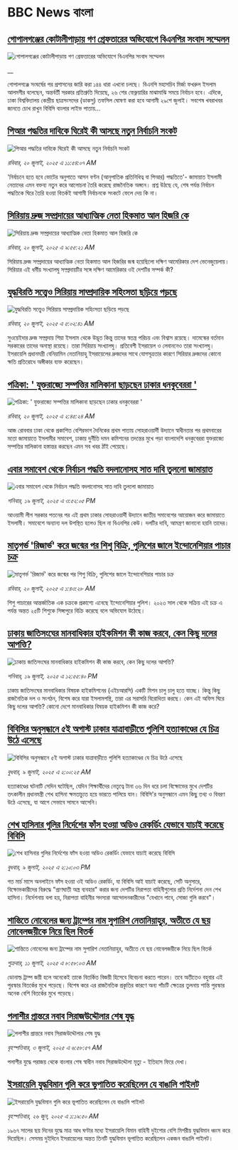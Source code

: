 # BBC News বাংলা## [গোপালগঞ্জের কোটালীপাড়ায় গণ গ্রেফতারের অভিযোগে বিএনপির সংবাদ সম্মেলন](https://www.bbc.co.uk/bengali/live/czjkz10xpret?at_campaign=githubrss)![গোপালগঞ্জের কোটালীপাড়ায় গণ গ্রেফতারের অভিযোগে বিএনপির সংবাদ সম্মেলন](https://ichef.bbci.co.uk/ace/standard/240/cpsprodpb/1756/live/d01ff990-6579-11f0-af20-030418be2ca5.jpg)__গোপালগঞ্জে সংঘর্ষের পর প্রশাসনের জারি করা ১৪৪ ধারা এখনো চলছে। বিএনপি মহাসচিব মির্জা ফখরুল ইসলাম আলমগীর বলেছেন, অন্তর্বর্তী সরকার প্রতিশ্রুতি দিয়েছে, ২৬ শের ফেব্রুয়ারির মাঝামাঝি সময়ে নির্বাচন হবে। এদিকে, ঢাকা বিশ্ববিদ্যালয় কেন্দ্রীয় ছাত্রসংসদের (ডাকসু) তফসিল ঘোষণা করা হবে আগামী ২৯শে জুলাই। সবশেষ খবরাখবর জানতে চোখ রাখুন বিবিসি বাংলার লাইভ পাতায়...## [পিআর পদ্ধতির দাবিকে ঘিরেই কী আসছে নতুন নির্বাচনি সংকট](https://www.bbc.com/bengali/articles/cp3k063eqp3o?at_campaign=githubrss)![পিআর পদ্ধতির দাবিকে ঘিরেই কী আসছে নতুন নির্বাচনি সংকট](https://ichef.bbci.co.uk/ace/ws/240/cpsprodpb/c1f7/live/e1554f70-6557-11f0-89ea-4d6f9851f623.jpg)_রবিবার, ২০ জুলাই, ২০২৫ এ ১১:৫৪:০৭ AM_'নির্বাচনে হতে হবে ভোটের অনুপাতে আসন বণ্টন (আনুপাতিক প্রতিনিধিত্ব বা পিআর) পদ্ধতিতে'- জামায়াত ইসলামী নেতাদের এমন বক্তব্য নতুন করে আলোচনা তৈরি করেছে রাজনৈতিক অঙ্গনে। প্রশ্ন উঠছে যে, শেষ পর্যন্ত নির্বাচন পদ্ধতিকে ঘিরে তৈরি হওয়া বিতর্কই আগামী নির্বাচনকে সংকটে ফেলে দেয় কি না।## [সিরিয়ায় দ্রুজ সম্প্রদায়ের আধ্যাত্মিক নেতা হিকমাত আল হিজরি কে ](https://www.bbc.com/bengali/articles/cd974x758w0o?at_campaign=githubrss)![সিরিয়ায় দ্রুজ সম্প্রদায়ের আধ্যাত্মিক নেতা হিকমাত আল হিজরি কে ](https://ichef.bbci.co.uk/ace/ws/240/cpsprodpb/49c2/live/ead204c0-647c-11f0-89ea-4d6f9851f623.jpg)_রবিবার, ২০ জুলাই, ২০২৫ এ ৯:৫৫:২১ AM_সিরিয়ায় দ্রুজ সম্প্রদায়ের আধ্যাত্মিক নেতা হিকমাত আল হিজরির জন্ম হয়েছিলো দক্ষিণ আমেরিকার দেশ ভেনেজুয়েলায়। সিরিয়ার এই ধর্মীয় সংখ্যালঘু সম্প্রদায়টির সঙ্গে দক্ষিণ আমেরিকার ওই দেশটির সম্পর্ক কী?## [যুদ্ধবিরতি সত্ত্বেও সিরিয়ায় সাম্প্রদায়িক সহিংসতা ছড়িয়ে পড়ছে](https://www.bbc.com/bengali/articles/c4gdk0lyexeo?at_campaign=githubrss)![যুদ্ধবিরতি সত্ত্বেও সিরিয়ায় সাম্প্রদায়িক সহিংসতা ছড়িয়ে পড়ছে](https://ichef.bbci.co.uk/ace/ws/240/cpsprodpb/e3fe/live/39214420-6517-11f0-8dbd-f3d32ebd3327.jpg)_রবিবার, ২০ জুলাই, ২০২৫ এ ৫:০২:৪১ AM_সুওয়েইদার দ্রুজ সম্প্রদায় শিয়া ইসলাম থেকে উদ্ভূত কিন্তু তাদের স্বতন্ত্র পরিচয় এবং বিশ্বাস রয়েছে। দামেস্কের বর্তমান সরকারের তাদের অনাস্থা রয়েছে। তারা সিরিয়ায় সংখ্যালঘু। প্রতিবেশী ইসরায়েল ও লেবাননেও তারা সংখ্যালঘু। ইসরায়েলি প্রধানমন্ত্রী বেনিয়ামিন নেতানিয়াহু ইসরায়েলের দ্রুজদের সাথে যোগসূত্রতার কারণে সিরিয়ার দ্রুজদের কোনো ক্ষতি প্রতিরোধে অঙ্গীকার ব্যক্ত করেছেন।## [পত্রিকা: ' যুক্তরাজ্যে সম্পত্তির মালিকানা ছাড়ছেন ঢাকার ধনকুবেররা '](https://www.bbc.com/bengali/articles/czxwzgneerdo?at_campaign=githubrss)![পত্রিকা: ' যুক্তরাজ্যে সম্পত্তির মালিকানা ছাড়ছেন ঢাকার ধনকুবেররা '](https://ichef.bbci.co.uk/ace/ws/240/cpsprodpb/013f/live/086f3a20-650e-11f0-9bd4-3b6cedfeb853.jpg)_রবিবার, ২০ জুলাই, ২০২৫ এ ২:৪৫:২৪ AM_আজ রোববার ঢাকা থেকে প্রকাশিত বেশিরভাগ দৈনিকের প্রথম পাতায় সোহরাওয়ার্দী উদ্যানে স্বাধীনতার পর প্রথমবারের মতো জামায়াতে ইসলামীর সমাবেশ, ঢাকায় দুর্নীতি দমন কমিশনের তদন্তের মুখে পড়া বাংলাদেশি ধনকুবেররা যুক্তরাজ্যে সম্পত্তির মালিকানা হস্তান্তর করছেন এমন সব খবর ঠাঁই পেয়েছে।## [এবার সমাবেশ থেকে নির্বাচন পদ্ধতি বদলানোসহ সাত দাবি তুললো জামায়াত](https://www.bbc.com/bengali/articles/cx2vz7251rqo?at_campaign=githubrss)![এবার সমাবেশ থেকে নির্বাচন পদ্ধতি বদলানোসহ সাত দাবি তুললো জামায়াত](https://ichef.bbci.co.uk/ace/ws/240/cpsprodpb/e0eb/live/ac411220-64b1-11f0-af20-030418be2ca5.jpg)_শনিবার, ১৯ জুলাই, ২০২৫ এ ৩:৫২:০৫ PM_আওয়ামী লীগ সরকার পতনের পর এই প্রথম ঢাকার সোহরাওয়ার্দী উদ্যানে জাতীয় সমাবেশের আয়োজন করে জামায়াতে ইসলামী। সমাবেশে অন্যান্য দল উপস্থিত হলেও ছিল না বিএনপির কেউ। দলটির দাবি, আমন্ত্রণ জানানো হয়নি তাদের।## [মাতৃগর্ভ 'রিজার্ভ' করে জন্মের পর শিশু বিক্রি, পুলিশের জালে ইন্দোনেশিয়ার পাচার চক্র](https://www.bbc.com/bengali/articles/cvg8ymg41kjo?at_campaign=githubrss)![মাতৃগর্ভ 'রিজার্ভ' করে জন্মের পর শিশু বিক্রি, পুলিশের জালে ইন্দোনেশিয়ার পাচার চক্র](https://ichef.bbci.co.uk/ace/ws/240/cpsprodpb/0904/live/c901ed20-6485-11f0-af20-030418be2ca5.jpg)_রবিবার, ২০ জুলাই, ২০২৫ এ ১:৪৩:২৮ AM_শিশু পাচারের আন্তর্জাতিক এক চক্রকে প্রকাশ্যে এনেছে ইন্দোনেশিয়ার পুলিশ। ২০২৩ সাল থেকে সক্রিয় এই চক্র এ পর্যন্ত অন্তত ২৫টি শিশুকে সিঙ্গাপুরে বিক্রি করেছে বলে  অভিযোগ উঠেছে।## [ঢাকায় জাতিসংঘের মানবাধিকার হাইকমিশন কী কাজ করবে, কেন কিছু দলের আপত্তি?](https://www.bbc.com/bengali/articles/cpvje27p9m9o?at_campaign=githubrss)![ঢাকায় জাতিসংঘের মানবাধিকার হাইকমিশন কী কাজ করবে, কেন কিছু দলের আপত্তি?](https://ichef.bbci.co.uk/ace/ws/240/cpsprodpb/ffae/live/7bea2ad0-6484-11f0-b7ac-ada40bafab51.jpg)_শনিবার, ১৯ জুলাই, ২০২৫ এ ১২:৫৫:৪০ PM_ঢাকায় জাতিসংঘের মানবাধিকার বিষয়ক হাইকমিশনের (এইচআরসি) একটি মিশন চালু চালু হতে যাচ্ছে। কিন্তু কিছু রাজনৈতিক দল ও সংগঠন, বিশেষ করে যারা ইসলামপন্থি, তারা এর সরাসরি বিরোধিতা করছে। কেন এই অফিস ঘিরে কিছু দলের আপত্তি? কোনো দেশে মানবাধিকার বিষয়ক হাইকমিশন কী কাজ করে?## [বিবিসির অনুসন্ধানে ৫ই অগাস্ট ঢাকার যাত্রাবাড়ীতে পুলিশি হত্যাকাণ্ডের যে চিত্র উঠে এসেছে](https://www.bbc.com/bengali/articles/ce9x120d74yo?at_campaign=githubrss)![বিবিসির অনুসন্ধানে ৫ই অগাস্ট ঢাকার যাত্রাবাড়ীতে পুলিশি হত্যাকাণ্ডের যে চিত্র উঠে এসেছে](https://ichef.bbci.co.uk/ace/ws/240/cpsprodpb/f4e7/live/69ad1a10-5c70-11f0-960d-e9f1088a89fe.png)_বুধবার, ৯ জুলাই, ২০২৫ এ ২:০০:২৫ AM_হত্যাকাণ্ডের ঘটনাটি সেদিন ঘটেছিল, যেদিন শিক্ষার্থীদের নেতৃত্বে টানা ৩৬ দিন ধরে চলা বিক্ষোভের মুখে দেশটির তৎকালীন প্রধানমন্ত্রী শেখ হাসিনা ক্ষমতাচ্যুত হয়ে ভারতে পালিয়ে যান। বিবিসি'র অনুসন্ধানে এমন কিছু তথ্য ও বিবরণ উঠে এসেছে, যা আগে সেভাবে সামনে আসেনি।## [শেখ হাসিনার গুলির নির্দেশের ফাঁস হওয়া অডিও রেকর্ডিং যেভাবে যাচাই করেছে বিবিসি](https://www.bbc.com/bengali/articles/c75rx4w55xyo?at_campaign=githubrss)![শেখ হাসিনার গুলির নির্দেশের ফাঁস হওয়া অডিও রেকর্ডিং যেভাবে যাচাই করেছে বিবিসি](https://ichef.bbci.co.uk/ace/ws/240/cpsprodpb/56e5/live/14cd90c0-5cce-11f0-a40e-a1af2950b220.jpg)_বুধবার, ৯ জুলাই, ২০২৫ এ ২:১০:০৩ PM_গত মার্চ মাসে অনলাইনে ফাঁস হওয়া ওই অডিও রেকর্ডিং, যা বিবিসি আই যাচাই করেছে, সেটি অনুসারে, বিক্ষোভকারীদের বিরুদ্ধে "প্রাণঘাতী অস্ত্র ব্যবহার" করার জন্য দেশটির নিরাপত্তা বাহিনীগুলোর প্রতি নির্দেশনা দেন শেখ হাসিনা। নির্দেশনায় বলা হয়, নিরাপত্তা বাহিনীর সদস্যরা আন্দোলনকারীদের "যেখানে পাবে, সোজা গুলি করবে"।## [শান্তিতে নোবেলের জন্য ট্রাম্পের নাম সুপারিশ নেতানিয়াহুর, অতীতে যে ছয় নোবেলজয়ীকে নিয়ে ছিল বিতর্ক](https://www.bbc.com/bengali/articles/c3d1mgdr75eo?at_campaign=githubrss)![শান্তিতে নোবেলের জন্য ট্রাম্পের নাম সুপারিশ নেতানিয়াহুর, অতীতে যে ছয় নোবেলজয়ীকে নিয়ে ছিল বিতর্ক](https://ichef.bbci.co.uk/ace/ws/240/cpsprodpb/187a/live/08eb85f0-5d82-11f0-a40e-a1af2950b220.jpg)_শুক্রবার, ১১ জুলাই, ২০২৫ এ ৮:৫৮:০৩ AM_ডোনাল্ড ট্রাম্প জয়ী হলে অনেকেই তাকে বিতর্কিত বিজয়ী হিসেবে বিবেচনা করতে পারেন। তবে অতীতেও বহুবার এই পুরস্কার বিতর্কের মুখে পড়েছে। বিশেষ করে এর রাজনৈতিক প্রকৃতির কারণে অন্য পাঁচটি ক্ষেত্রের তুলনায় শান্তি পুরস্কার অনেক বেশি বিতর্কের মুখে পড়েছে।## [পলাশীর প্রান্তরে  নবাব সিরাজউদ্দৌলার শেষ যুদ্ধ](https://www.bbc.com/bengali/articles/c24vzv0mpypo?at_campaign=githubrss)![পলাশীর প্রান্তরে  নবাব সিরাজউদ্দৌলার শেষ যুদ্ধ](https://ichef.bbci.co.uk/ace/ws/240/cpsprodpb/fbee/live/deeb8c10-5759-11f0-960d-e9f1088a89fe.jpg)_বৃহস্পতিবার, ৩ জুলাই, ২০২৫ এ ৬:৫৮:৫৭ AM_পলাশীর যুদ্ধে পরাজয় থেকে বাংলার শেষ স্বাধীন নবাব সিরাজউদ্দৌলা মৃত্যু - ইতিহাস ফিরে দেখা।## [ইসরায়েলি যুদ্ধবিমান গুলি করে ভূপাতিত করেছিলেন যে বাঙালি পাইলট](https://www.bbc.com/bengali/articles/cx2vgyzvjzlo?at_campaign=githubrss)![ইসরায়েলি যুদ্ধবিমান গুলি করে ভূপাতিত করেছিলেন যে বাঙালি পাইলট](https://ichef.bbci.co.uk/ace/ws/240/cpsprodpb/8474/live/82f77130-51aa-11f0-8485-7bd50fa63665.jpg)_বৃহস্পতিবার, ২৬ জুন, ২০২৫ এ ১:১৯:৫০ AM_১৯৬৭ সালের ছয় দিনের যুদ্ধে মাত্র আধ ঘণ্টার মধ্যে ইসরায়েলি বিমান বাহিনী দুইশোর বেশি মিশরীয় যুদ্ধবিমান ধ্বংস করে দিয়েছিল। সেসময় দুইদিনে ইসরায়েলের অন্তত তিনটি যুদ্ধবিমান ভূপাতিত করেছিলেন একজন বাঙালি পাইলট।